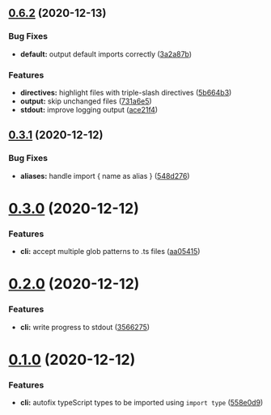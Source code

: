 ## [0.6.2](https://github.com/JamieMason/ts-import-types-cli/compare/0.3.1...0.6.2) (2020-12-13)


### Bug Fixes

* **default:** output default imports correctly ([3a2a87b](https://github.com/JamieMason/ts-import-types-cli/commit/3a2a87b4f4977435917bd22b64e21efbc63b20d2))


### Features

* **directives:** highlight files with triple-slash directives ([5b664b3](https://github.com/JamieMason/ts-import-types-cli/commit/5b664b3e14be7f5c08c7504d65d962a5154b07f1))
* **output:** skip unchanged files ([731a6e5](https://github.com/JamieMason/ts-import-types-cli/commit/731a6e5c757e03a176b866c7e70eef8be7ffa110))
* **stdout:** improve logging output ([ace21f4](https://github.com/JamieMason/ts-import-types-cli/commit/ace21f448b9b9652e481823bb7caa30e16b2019c))



## [0.3.1](https://github.com/JamieMason/ts-import-types-cli/compare/0.3.0...0.3.1) (2020-12-12)


### Bug Fixes

* **aliases:** handle import { name as alias } ([548d276](https://github.com/JamieMason/ts-import-types-cli/commit/548d2761d0e8109c61b21f7c3d0fe25c0710b57a))



# [0.3.0](https://github.com/JamieMason/ts-import-types-cli/compare/0.2.0...0.3.0) (2020-12-12)


### Features

* **cli:** accept multiple glob patterns to .ts files ([aa05415](https://github.com/JamieMason/ts-import-types-cli/commit/aa0541503ec30bd0610d7b3b42e6f63ad835e50c))



# [0.2.0](https://github.com/JamieMason/ts-import-types-cli/compare/0.1.0...0.2.0) (2020-12-12)


### Features

* **cli:** write progress to stdout ([3566275](https://github.com/JamieMason/ts-import-types-cli/commit/3566275e64632bf9ee33ef474e343a0bf9b9a312))



# [0.1.0](https://github.com/JamieMason/ts-import-types-cli/compare/558e0d92000ae4791b405dd893d6ba7471a1f6fc...0.1.0) (2020-12-12)


### Features

* **cli:** autofix typeScript types to be imported using `import type` ([558e0d9](https://github.com/JamieMason/ts-import-types-cli/commit/558e0d92000ae4791b405dd893d6ba7471a1f6fc))



